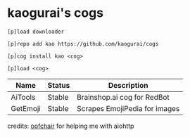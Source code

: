 # kaogurai's cogs

```
[p]load downloader

[p]repo add kao https://github.com/kaogurai/cogs

[p]cog install kao <cog>

[p]load <cog>
```

| Name     | Status | Description                 |
|----------|--------|-----------------------------|
| AiTools  | Stable | Brainshop.ai cog for RedBot |
| GetEmoji | Stable | Scrapes EmojiPedia for images |

credits:
[oofchair](https://github.com/OofChair/OofCogs) for helping me with aiohttp

